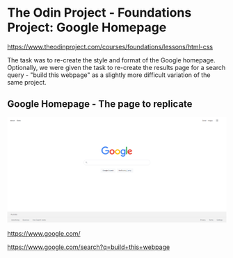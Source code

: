# The Odin Project - Foundations Project: Google Homepage

https://www.theodinproject.com/courses/foundations/lessons/html-css

The task was to re-create the style and format of the Google homepage. Optionally, we were given the task to re-create the results page for a search query - "build this webpage" as a slightly more difficult variation of the same project. 

## Google Homepage - The page to replicate
![Screen capture of the Google homepage](google-homepage-to-duplicate.png "Google Homepage")

https://www.google.com/

https://www.google.com/search?q=build+this+webpage
